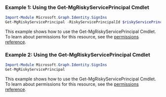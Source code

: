 ### Example 1: Using the Get-MgRiskyServicePrincipal Cmdlet
```powershell
Import-Module Microsoft.Graph.Identity.SignIns
Get-MgRiskyServicePrincipal -RiskyServicePrincipalId $riskyServicePrincipalId
```
This example shows how to use the Get-MgRiskyServicePrincipal Cmdlet.
To learn about permissions for this resource, see the [permissions reference](/graph/permissions-reference).
### Example 2: Using the Get-MgRiskyServicePrincipal Cmdlet
```powershell
Import-Module Microsoft.Graph.Identity.SignIns
Get-MgRiskyServicePrincipal
```
This example shows how to use the Get-MgRiskyServicePrincipal Cmdlet.
To learn about permissions for this resource, see the [permissions reference](/graph/permissions-reference).
